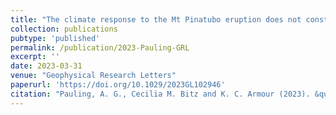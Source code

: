 ```yaml
---
title: "The climate response to the Mt Pinatubo eruption does not constrain climate sensitivity"
collection: publications
pubtype: 'published'
permalink: /publication/2023-Pauling-GRL
excerpt: ''
date: 2023-03-31
venue: "Geophysical Research Letters"
paperurl: 'https://doi.org/10.1029/2023GL102946'
citation: "Pauling, A. G., Cecilia M. Bitz and K. C. Armour (2023). &quot;The climate response to the Mt Pinatubo eruption does not constrain climate sensitivity&quot; <i>Geophysical Research Letters</i>. 50: e2023GL102946"
---
```

